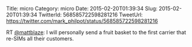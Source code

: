 Title: micro
Category: micro
Date: 2015-02-20T01:39:34
Slug: 2015-02-20T01:39:34
TwitterId: 568585722598281216
TweetUrl: https://twitter.com/mark_philpot/status/568585722598281216

RT [@mattblaze](https://twitter.com/mattblaze): I will personally send a fruit basket to the first carrier that re-SIMs all their customers.